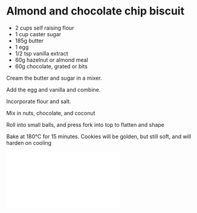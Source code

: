 # Almond and chocolate chip biscuit

 * 2 cups self raising flour
 * 1 cup caster sugar
 * 185g butter
 * 1 egg
 * 1/2 tsp vanilla extract
 * 60g hazelnut or almond meal
 * 60g chocolate, grated or bits


Cream the butter and sugar in a mixer. 

Add the egg and vanilla and combine.

Incorporate flour and salt. 

Mix in nuts, chocolate, and coconut

Roll into small balls, and press fork into top to flatten and shape

Bake at 180°C for 15 minutes. Cookies will be golden, but still soft, and will harden on cooling
 
![Almond Biscuit](media/almond_biscuit.md)
